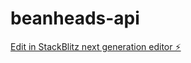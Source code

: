 # beanheads-api

[Edit in StackBlitz next generation editor ⚡️](https://stackblitz.com/~/github.com/yvzn/beanheads-api)